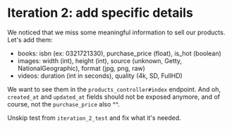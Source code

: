 # Iteration 2: add specific details

We noticed that we miss some meaningful information to sell our products.
Let's add them:
- books: isbn (ex: 0321721330), purchase_price (float), is_hot (boolean)
- images: width (int), height (int), source (unknown, Getty, NationalGeographic), format (jpg, png, raw)
- videos: duration (int in seconds), quality (4k, SD, FullHD)

We want to see them in the `products_controller#index` endpoint.
And oh, `created_at` and `updated_at` fields should not be exposed anymore, and of course, not the `purchase_price` also ^^.

Unskip test from `iteration_2_test` and fix what it's needed.
